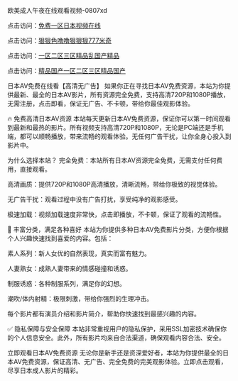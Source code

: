 欧美成人午夜在线观看视频-0807xd


点击访问：<a href="https://heiliaoe8ajia.pages.dev">免费一区日本视频在线</a>

点击访问：<a href="https://gda-c7m.pages.dev/">狠狠色噜噜狠狠狠777米奇</a>

点击访问：<a href="https://bsdf-5f5.pages.dev/">一区二区三区精品乱国产精品</a>

点击访问：<a href="https://fdhf-454.pages.dev/">精品国产一区二区三区精品国产</a>


日本AV免费在线看【高清无广告】
如果你正在寻找日本AV免费资源，本站为你提供最新、最全的日本AV影片，所有资源完全免费，支持高清720P和1080P播放，无需注册，点击即看，保证无广告、不卡顿，带给你最佳观影体验。

🔥 免费高清日本AV资源
本站每天更新日本AV免费资源，保证你可以第一时间观看到最新和最热的影片。所有视频支持高清720P和1080P，无论是PC端还是手机端，都可以顺畅播放，带来流畅的观看体验。无任何广告干扰，让你全身心投入到影片中。

为什么选择本站？
完全免费：本站所有日本AV资源完全免费，无需支付任何费用，直接观看。

高清画质：提供720P和1080P高清播放，清晰流畅，带给你极致的视觉体验。

无广告干扰：观看过程中没有广告打扰，享受纯净的观影感受。

极速加载：视频加载速度非常快，点击即播放，不卡顿，保证了观看的流畅性。

🧡 丰富分类，满足各种喜好
本站为你提供多种日本AV免费影片分类，方便你根据个人兴趣快速找到喜爱的内容。包括：

素人系列：新人女优的自然表现，真实而富有魅力。

人妻熟女：成熟人妻带来的情感碰撞和诱惑。

制服诱惑：各种制服系列，满足你的幻想。

潮吹/体内射精：极限刺激，带给你强烈的生理冲击。

每个影片都有演员介绍和影片简介，帮助你快速找到最感兴趣的内容。

✅ 隐私保障与安全保障
本站非常重视用户的隐私保护，采用SSL加密技术确保你的个人信息安全。此外，所有影片均来自合法渠道，确保观看内容合法、安全。

立即观看日本AV免费资源
无论你是新手还是资深爱好者，本站为你提供最全的日本AV免费资源，保证高清、无广告、完全免费的完美观影体验。立即点击观看，尽享日本成人影片的精彩。


<span style="display:none;">[Canonical link]( https://github.com/562xda/36320 ）</span>
